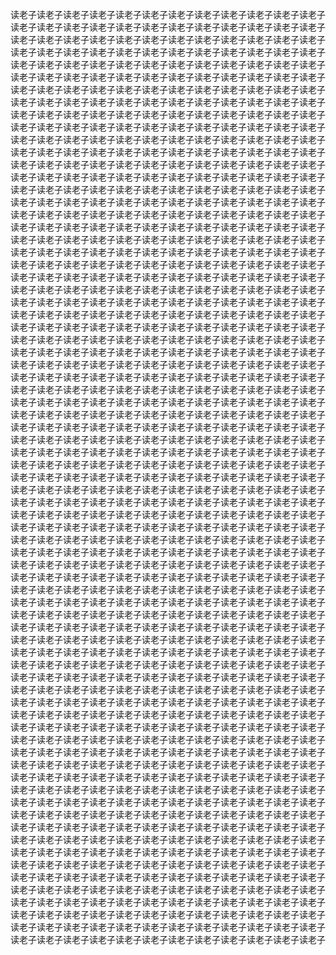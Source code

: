 读老子读老子读老子读老子读老子读老子读老子读老子读老子读老子读老子读老子读老子读老子读老子读老子读老子读老子读老子读老子读老子读老子读老子读老子读老子读老子读老子读老子读老子读老子读老子读老子读老子读老子读老子读老子读老子读老子读老子读老子读老子读老子读老子读老子读老子读老子读老子读老子读老子读老子读老子读老子读老子读老子读老子读老子读老子读老子读老子读老子读老子读老子读老子读老子读老子读老子读老子读老子读老子读老子读老子读老子读老子读老子读老子读老子读老子读老子读老子读老子读老子读老子读老子读老子读老子读老子读老子读老子读老子读老子读老子读老子读老子读老子读老子读老子读老子读老子读老子读老子读老子读老子读老子读老子读老子读老子读老子读老子读老子读老子读老子读老子读老子读老子读老子读老子读老子读老子读老子读老子读老子读老子读老子读老子读老子读老子读老子读老子读老子读老子读老子读老子读老子读老子读老子读老子读老子读老子读老子读老子读老子读老子读老子读老子读老子读老子读老子读老子读老子读老子读老子读老子读老子读老子读老子读老子读老子读老子读老子读老子读老子读老子读老子读老子读老子读老子读老子读老子读老子读老子读老子读老子读老子读老子读老子读老子读老子读老子读老子读老子读老子读老子读老子读老子读老子读老子读老子读老子读老子读老子读老子读老子读老子读老子读老子读老子读老子读老子读老子读老子读老子读老子读老子读老子读老子读老子读老子读老子读老子读老子读老子读老子读老子读老子读老子读老子读老子读老子读老子读老子读老子读老子读老子读老子读老子读老子读老子读老子读老子读老子读老子读老子读老子读老子读老子读老子读老子读老子读老子读老子读老子读老子读老子读老子读老子读老子读老子读老子读老子读老子读老子读老子读老子读老子读老子读老子读老子读老子读老子读老子读老子读老子读老子读老子读老子读老子读老子读老子读老子读老子读老子读老子读老子读老子读老子读老子读老子读老子读老子读老子读老子读老子读老子读老子读老子读老子读老子读老子读老子读老子读老子读老子读老子读老子读老子读老子读老子读老子读老子读老子读老子读老子读老子读老子读老子读老子读老子读老子读老子读老子读老子读老子读老子读老子读老子读老子读老子读老子读老子读老子读老子读老子读老子读老子读老子读老子读老子读老子读老子读老子读老子读老子读老子读老子读老子读老子读老子读老子读老子读老子读老子读老子读老子读老子读老子读老子读老子读老子读老子读老子读老子读老子读老子读老子读老子读老子读老子读老子读老子读老子读老子读老子读老子读老子读老子读老子读老子读老子读老子读老子读老子读老子读老子读老子读老子读老子读老子读老子读老子读老子读老子读老子读老子读老子读老子读老子读老子读老子读老子读老子读老子读老子读老子读老子读老子读老子读老子读老子读老子读老子读老子读老子读老子读老子读老子读老子读老子读老子读老子读老子读老子读老子读老子读老子读老子读老子读老子读老子读老子读老子读老子读老子读老子读老子读老子读老子读老子读老子读老子读老子读老子读老子读老子读老子读老子读老子读老子读老子读老子读老子读老子读老子读老子读老子读老子读老子读老子读老子读老子读老子读老子读老子读老子读老子读老子读老子读老子读老子读老子读老子读老子读老子读老子读老子读老子读老子读老子读老子读老子读老子读老子读老子读老子读老子读老子读老子读老子读老子读老子读老子读老子读老子读老子读老子读老子读老子读老子读老子读老子读老子读老子读老子读老子读老子读老子读老子读老子读老子读老子读老子读老子读老子读老子读老子读老子读老子读老子读老子读老子读老子读老子读老子读老子读老子读老子读老子读老子读老子读老子读老子读老子读老子读老子读老子读老子读老子读老子读老子读老子读老子读老子读老子读老子读老子读老子读老子读老子读老子读老子读老子读老子读老子读老子读老子读老子读老子读老子读老子读老子读老子读老子读老子读老子读老子读老子读老子读老子读老子读老子读老子读老子读老子读老子读老子读老子读老子读老子读老子读老子读老子读老子读老子读老子读老子读老子读老子读老子读老子读老子读老子读老子读老子读老子读老子读老子读老子读老子读老子读老子读老子读老子读老子读老子读老子读老子读老子读老子读老子读老子读老子读老子读老子读老子读老子读老子读老子读老子读老子读老子读老子读老子读老子读老子读老子读老子读老子读老子读老子读老子读老子读老子读老子读老子读老子读老子读老子读老子读老子读老子读老子读老子读老子读老子读老子读老子读老子读老子读老子读老子读老子读老子读老子读老子读老子读老子读老子读老子读老子读老子读老子读老子读老子读老子读老子读老子读老子读老子读老子读老子读老子读老子读老子读老子读老子读老子读老子读老子读老子读老子读老子读老子读老子读老子读老子读老子读老子读老子读老子读老子读老子读老子读老子读老子读老子读老子读老子读老子读老子读老子读老子读老子读老子读老子读老子读老子读老子读老子读老子读老子读老子读老子读老子读老子读老子读老子读老子读老子读老子读老子读老子读老子读老子读老子读老子读老子读老子读老子读老子读老子读老子读老子读老子读老子读老子读老子读老子读老子读老子读老子读老子读老子读老子读老子读老子读老子读老子读老子读老子读老子读老子读老子读老子读老子读老子读老子读老子读老子读老子读老子读老子读老子读老子读老子读老子读老子读老子读老子读老子读老子读老子读老子读老子读老子读老子读老子读老子读老子读老子读老子读老子读老子读老子读老子读老子读老子读老子读老子读老子读老子读老子读老子读老子读老子读老子读老子读老子读老子读老子读老子读老子读老子读老子读老子读老子读老子读老子读老子读老子读老子读老子读老子读老子读老子读老子读老子读老子读老子读老子读老子读老子读老子读老子读老子读老子读老子读老子读老子读老子读老子读老子读老子读老子读老子读老子读老子读老子读老子读老子读老子读老子读老子读老子读老子读老子读老子读老子读老子读老子读老子读老子读老子读老子读老子读老子读老子读老子读老子读老子读老子读老子读老子读老子读老子读老子读老子读老子读老子读老子读老子读老子读老子读老子读老子读老子读老子读老子读老子读老子读老子读老子读老子读老子读老子读老子读老子读老子读老子读老子读老子读老子读老子读老子读老子读老子读老子读老子读老子读老子读老子读老子读老子读老子读老子读老子读老子读老子读老子读老子读老子读老子